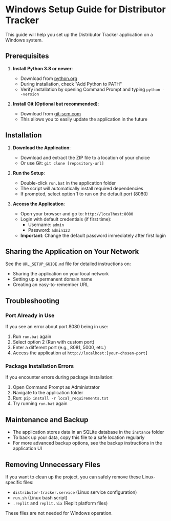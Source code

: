 # Windows Setup Guide for Distributor Tracker

This guide will help you set up the Distributor Tracker application on a Windows system.

## Prerequisites

1. **Install Python 3.8 or newer**:
   - Download from [python.org](https://www.python.org/downloads/)
   - During installation, check "Add Python to PATH"
   - Verify installation by opening Command Prompt and typing `python --version`

2. **Install Git (Optional but recommended)**:
   - Download from [git-scm.com](https://git-scm.com/download/win)
   - This allows you to easily update the application in the future

## Installation

1. **Download the Application**:
   - Download and extract the ZIP file to a location of your choice
   - Or use Git: `git clone [repository-url]`

2. **Run the Setup**:
   - Double-click `run.bat` in the application folder
   - The script will automatically install required dependencies
   - If prompted, select option 1 to run on the default port (8080)

3. **Access the Application**:
   - Open your browser and go to: `http://localhost:8080`
   - Login with default credentials (if first time):
     - Username: `admin`
     - Password: `admin123`
   - **Important**: Change the default password immediately after first login

## Sharing the Application on Your Network

See the `URL_SETUP_GUIDE.md` file for detailed instructions on:
- Sharing the application on your local network
- Setting up a permanent domain name
- Creating an easy-to-remember URL

## Troubleshooting

### Port Already in Use

If you see an error about port 8080 being in use:
1. Run `run.bat` again
2. Select option 2 (Run with custom port)
3. Enter a different port (e.g., 8081, 5000, etc.)
4. Access the application at `http://localhost:[your-chosen-port]`

### Package Installation Errors

If you encounter errors during package installation:
1. Open Command Prompt as Administrator
2. Navigate to the application folder
3. Run: `pip install -r local_requirements.txt`
4. Try running `run.bat` again

## Maintenance and Backup

- The application stores data in an SQLite database in the `instance` folder
- To back up your data, copy this file to a safe location regularly
- For more advanced backup options, see the backup instructions in the application UI

## Removing Unnecessary Files

If you want to clean up the project, you can safely remove these Linux-specific files:
- `distributor-tracker.service` (Linux service configuration)
- `run.sh` (Linux bash script)
- `.replit` and `replit.nix` (Replit platform files)

These files are not needed for Windows operation. 